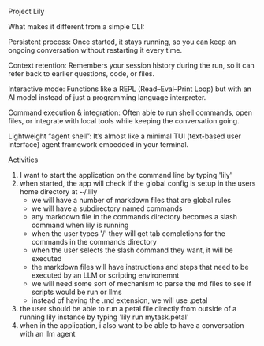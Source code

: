 Project Lily

What makes it different from a simple CLI:

Persistent process: Once started, it stays running, so you can keep an ongoing conversation without restarting it every time.

Context retention: Remembers your session history during the run, so it can refer back to earlier questions, code, or files.

Interactive mode: Functions like a REPL (Read–Eval–Print Loop) but with an AI model instead of just a programming language interpreter.

Command execution & integration: Often able to run shell commands, open files, or integrate with local tools while keeping the conversation going.

Lightweight “agent shell”: It’s almost like a minimal TUI (text-based user interface) agent framework embedded in your terminal.



Activities

1. I want to start the application on the command line by typing 'lily'
2. when started, the app will check if the global config is setup in the users home directory at ~/.lily
    - we will have a number of markdown files that are global rules
    - we will have a subdirectory named commands
    - any markdown file in the commands directory becomes a slash command when lily is running
    - when the user types '/' they will get tab completions for the commands in the commands directory
    - when the user selects the slash command they want, it will be executed
    - the markdown files will have instructions and steps that need to be executed by an LLM or scripting environemnt
    - we will need some sort of mechanism to parse the md files to see if scripts would be run or llms
    - instead of having the .md extension, we will use .petal
3. the user should be able to run a petal file directly from outside of a running lily instance by typing 'lily run mytask.petal'
3. when in the application, i also want to be able to have a conversation with an llm agent